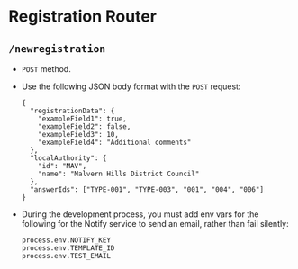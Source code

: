 # Registration Router

## `/newregistration`
* `POST` method.
* Use the following JSON body format with the `POST` request:
  ```
  {
    "registrationData": {
      "exampleField1": true,
      "exampleField2": false,
      "exampleField3": 10,
      "exampleField4": "Additional comments"
    },
    "localAuthority": {
      "id": "MAV",
      "name": "Malvern Hills District Council"
    },
    "answerIds": ["TYPE-001", "TYPE-003", "001", "004", "006"]
  }
  ```

* During the development process, you must add env vars for the following for the Notify service to send an email, rather than fail silently:
  ```
  process.env.NOTIFY_KEY
  process.env.TEMPLATE_ID
  process.env.TEST_EMAIL
  ```
